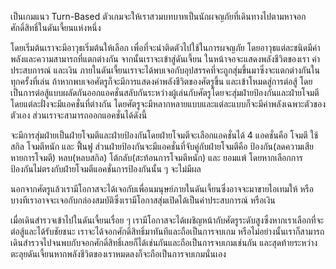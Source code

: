 เป็นเกมแนว Turn-Based ตัวเกมจะให้เราสวมบทบาทเป็นนักผจญภัยที่เดินทางไปตามหาจอกศักดิ์สิทธิ์ในดันเจี้ยนแห่งหนึ่ง

โดยเริ่มต้นเราจะมีอาวุธเริ่มต้นให้เลือก เพื่อที่จะนำติดตัวไปใช้ในการผจญภัย โดยอาวุธแต่ละชนิดมีค่าพลังและความสามารถที่แตกต่างกัน จากนั้นเราจะเข้าสู่ดันเจี้ยน ในหน้าจอจะแสดงพลังชีวิตของเรา ค่าประสบการณ์ และเงิน ภายในดันเจี้ยนเราจะได้พบเจอกับอุปสรรคที่จะถูกสุ่มขึ้นมาซึ่งจะแตกต่างกันในทุกครั้งที่เล่น ถ้าหากพบเจอศัตรูก็จะมีการแสดงค่าพลังชีวิตของศัตรูขึ้น และเข้าโหมดสู่การต่อสู้ โดยเป็นการต่อสู้แบบผลัดกันออกแอคชั่นสลับกันระหว่างผู้เล่นกับศัตรูโดยจะสุ่มฝ่ายป้องกันและฝ่ายโจมตี โดยแต่ละฝั่งจะมีแอคชั่นที่ต่างกัน โดยศัตรูจะมีหลากหลายแบบและแต่ละแบบก็จะมีค่าพลังเฉพาะตัวของตัวเอง ส่วนเราจะสามารถออกแอคชั่นได้ดังนี้ 

จะมีการสุ่มฝ่ายเป็นฝ่ายโจมตีและฝ่ายป้องกันโดยฝ่ายโจมตีจะเลือกแอคชั่นได้ 4 แอคชั่นคือ โจมตี ใช้สกิล โจมตีหนัก และ ฟื้นฟู 
ส่วนฝ่ายป้องกันจะมีแอคชั่นที่จับคู่กับฝ่ายโจมตีคือ ป้องกัน(ลดความเสียหายการโจมตี) หลบ(หลบสกิล) โต้กลับ(สะท้อนการโจมตีหนัก) และ ยอมแพ้ โดยหากเลือกการป้องกันไม่ตรงกับฝ่ายโจมตีแอคชั่นการป้องกันนั้น ๆ จะไม่มีผล

นอกจากศัตรูแล้วเรามีโอกาสจะได้เจอกับเพื่อนมนุษย์ภายในดันเจี้ยนซึ่งอาจจะมาขายไอเทมให้ หรือบางทีเราอาจจะเจอกับกล่องสมบัติซึ่งเรามีโอกาสสุ่มเปิดได้เป็นค่าประสบการณ์ หรือเงิน

เมื่อเดินสำรวจเข้าไปในดันเจี้ยนเรื่อย ๆ เรามีโอกาสจะได้เผชิญหน้ากับศัตรูระดับสูงซึ่งหากเราเลือกที่จะต่อสู้และได้รับชัยชนะ เราจะได้จอกศักดิ์สิทธิ์มาทันทีและถือเป็นการจบเกม หรือไม่อย่างนั้นเราก็สามารถเดินสำรวจไปจนพบกับจอกศักดิ์สิทธิ์เลยก็ได้เช่นกันและถือเป็นการจบเกมเช่นกัน และสุดท้ายระหว่างตะลุยดันเจี้ยนหากพลังชีวิตของเราหมดลงก็จะถือเป็นการจบเกมนั่นเอง


